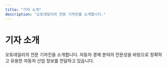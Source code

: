 ```yaml
---
title: "기자 소개"
description: "오토데일리의 전문 기자진을 소개합니다."
---
```


# 기자 소개

오토데일리의 전문 기자진을 소개합니다. 자동차 경제 분야의 전문성을 바탕으로 정확하고 유용한 자동차 산업 정보를 전달하고 있습니다.
